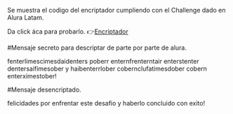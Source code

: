 Se muestra el codigo del encriptador cumpliendo con el Challenge dado en Alura Latam.

Da click áca para probarlo. 👉[Encriptador](https://kerizr.github.io/Encriptador_de_texto/)

#Mensaje secreto para descriptar de parte por parte de alura. 

fenterlimescimesdaidenters poberr enternfrenterntair enterstenter dentersaifimesober y haibenterrlober cobernclufatimesdober cobern enterximestober!

#Mensaje desencriptado. 

felicidades por enfrentar este desafio y haberlo concluido con exito!
